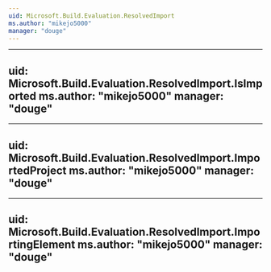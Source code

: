 ```yaml
---
uid: Microsoft.Build.Evaluation.ResolvedImport
ms.author: "mikejo5000"
manager: "douge"
---
```


---
uid: Microsoft.Build.Evaluation.ResolvedImport.IsImported
ms.author: "mikejo5000"
manager: "douge"
---

---
uid: Microsoft.Build.Evaluation.ResolvedImport.ImportedProject
ms.author: "mikejo5000"
manager: "douge"
---

---
uid: Microsoft.Build.Evaluation.ResolvedImport.ImportingElement
ms.author: "mikejo5000"
manager: "douge"
---
